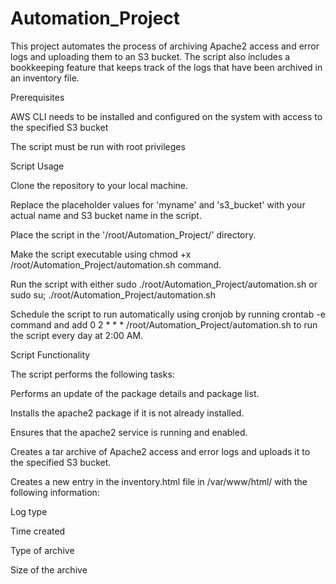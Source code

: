 # Automation_Project
This project automates the process of archiving Apache2 access and error logs and uploading them to an S3 bucket. The script also includes a bookkeeping feature that keeps track of the logs that have been archived in an inventory file.


Prerequisites


AWS CLI needs to be installed and configured on the system with access to the specified S3 bucket

The script must be run with root privileges

Script Usage


Clone the repository to your local machine.

Replace the placeholder values for 'myname' and 's3_bucket' with your actual name and S3 bucket name in the script.

Place the script in the '/root/Automation_Project/' directory.

Make the script executable using chmod +x /root/Automation_Project/automation.sh command.

Run the script with either sudo ./root/Automation_Project/automation.sh or sudo su; ./root/Automation_Project/automation.sh

Schedule the script to run automatically using cronjob by running crontab -e command and add 0 2 * * * /root/Automation_Project/automation.sh to run the script every day at 2:00 AM.

Script Functionality


The script performs the following tasks:


Performs an update of the package details and package list.

Installs the apache2 package if it is not already installed.

Ensures that the apache2 service is running and enabled.

Creates a tar archive of Apache2 access and error logs and uploads it to the specified S3 bucket.

Creates a new entry in the inventory.html file in /var/www/html/ with the following information:

Log type

Time created

Type of archive

Size of the archive
